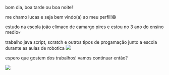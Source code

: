 bom dia, boa tarde ou boa noite! 

me chamo lucas e seja bem vindo(a) ao meu perfil!😄

estudo na escola joão climaco de camargo pires e estou no 3 ano do ensino medio💀

trabalho java script, scratch e outros tipos de progamação junto a escola durante as aulas de robotica ![](https://media1.tenor.com/m/kBDMplHmLb8AAAAC/cat-cat-meme.gif) 

espero que gostem dos trabalhos! vamos continuar então?

![](https://media1.tenor.com/m/fbgVY6R7lhQAAAAC/car-is-going-down.gif)
